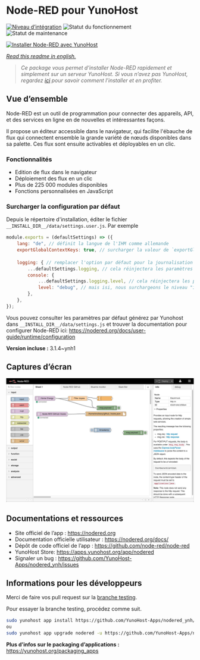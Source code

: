 <!--
N.B.: This README was automatically generated by https://github.com/YunoHost/apps/tree/master/tools/README-generator
It shall NOT be edited by hand.
-->

# Node-RED pour YunoHost

[![Niveau d’intégration](https://dash.yunohost.org/integration/nodered.svg)](https://dash.yunohost.org/appci/app/nodered) ![Statut du fonctionnement](https://ci-apps.yunohost.org/ci/badges/nodered.status.svg) ![Statut de maintenance](https://ci-apps.yunohost.org/ci/badges/nodered.maintain.svg)

[![Installer Node-RED avec YunoHost](https://install-app.yunohost.org/install-with-yunohost.svg)](https://install-app.yunohost.org/?app=nodered)

*[Read this readme in english.](./README.md)*

> *Ce package vous permet d’installer Node-RED rapidement et simplement sur un serveur YunoHost.
Si vous n’avez pas YunoHost, regardez [ici](https://yunohost.org/#/install) pour savoir comment l’installer et en profiter.*

## Vue d’ensemble

Node-RED est un outil de programmation pour connecter des appareils, API, et des services en ligne en de nouvelles et intéressantes façons.

Il propose un éditeur accessible dans le navigateur, qui facilite l'ébauche de flux qui connectent ensemble la grande variété de nœuds disponibles dans sa palette. Ces flux sont ensuite activables et déployables en un clic.

### Fonctionnalités

- Edition de flux dans le navigateur
- Déploiement des flux en un clic
- Plus de 225 000 modules disponibles
- Fonctions personnalisées en JavaScript

### Surcharger la configuration par défaut

Depuis le répertoire d'installation, éditer le fichier `__INSTALL_DIR__/data/settings.user.js`. Par exemple

```js
module.exports = (defaultSettings) => ({
    lang: "de", // définit la langue de l'IHM comme allemande
    exportGlobalContextKeys: true, // surcharger la valeur de `exportGlobalContextKeys`

    logging: { // remplacer l'option par défaut pour la journalisation (logging)
        ...defaultSettings.logging, // cela réinjectera les paramètres par défaut dans `logging`
        console: {
            ...defaultSettings.logging.level, // cela réinjectera les paramètres par défaut dans `logging.console`
            level: "debug", // mais isi, nous surchargeons le niveau "info" par "debug"
        },
    },
});
```

Vous pouvez consulter les paramètres par défaut générez par Yunohost dans `__INSTALL_DIR__/data/settings.js` et trouver la documentation pour configurer Node-RED ici: <https://nodered.org/docs/user-guide/runtime/configuration>


**Version incluse :** 3.1.4~ynh1

## Captures d’écran

![Capture d’écran de Node-RED](./doc/screenshots/screenshot.jpg)

## Documentations et ressources

* Site officiel de l’app : <https://nodered.org>
* Documentation officielle utilisateur : <https://nodered.org/docs/>
* Dépôt de code officiel de l’app : <https://github.com/node-red/node-red>
* YunoHost Store: <https://apps.yunohost.org/app/nodered>
* Signaler un bug : <https://github.com/YunoHost-Apps/nodered_ynh/issues>

## Informations pour les développeurs

Merci de faire vos pull request sur la [branche testing](https://github.com/YunoHost-Apps/nodered_ynh/tree/testing).

Pour essayer la branche testing, procédez comme suit.

``` bash
sudo yunohost app install https://github.com/YunoHost-Apps/nodered_ynh/tree/testing --debug
ou
sudo yunohost app upgrade nodered -u https://github.com/YunoHost-Apps/nodered_ynh/tree/testing --debug
```

**Plus d’infos sur le packaging d’applications :** <https://yunohost.org/packaging_apps>